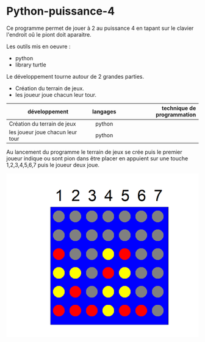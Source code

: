 # Python-puissance-4
Ce programme permet de jouer à 2 au puissance 4 en tapant sur le clavier l'endroit oû le piont doit aparaitre.
 
 Les outils mis en oeuvre :
 * python
 * library turtle
 
 Le développement tourne autour de 2 grandes parties.
 * Création du terrain de jeux.
 * les joueur joue chacun leur tour.
 
 |développement          |langages |technique de programmation                           |
|-----------------------|:-------:|----------------------------------------------------:|
|Création du terrain de jeux |python||
|les joueur joue chacun leur tour|python||

Au lancement du programme le terrain de jeux se crée puis le premier joueur indique ou sont pion dans être placer en appuient sur une touche  1,2,3,4,5,6,7 puis le joueur deux joue.

![Capture.png](https://github.com/adesheulles/Python-puissance-4/blob/master/puissance%204.PNG)
